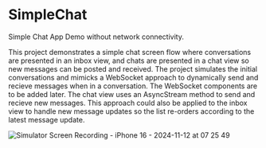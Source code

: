# SimpleChat
Simple Chat App Demo without network connectivity.

This project demonstrates a simple chat screen flow where conversations are presented in an inbox view, and chats are presented in a chat view so new messages can be posted and received.
The project simulates the initial conversations and mimicks a WebSocket approach to dynamically send and recieve messages when in a conversation.  The WebSocket components are to be added later.
The chat view uses an AsyncStream method to send and recieve new messages.  This approach could also be applied to the inbox view to handle new message updates so the list re-orders according to the latest message update.


![Simulator Screen Recording - iPhone 16 - 2024-11-12 at 07 25 49](https://github.com/user-attachments/assets/393c130f-ac90-4d40-8b6c-f2de1ad1cb92)
